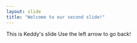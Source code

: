 ```yaml
---
layout: slide
title: "Welcome to our second slide!"
---
```

This is Keddy's slide
Use the left arrow to go back!
